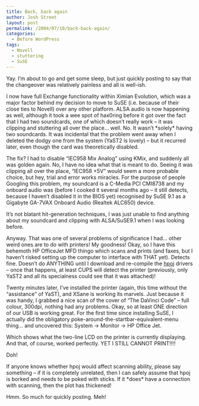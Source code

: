 ```yaml
---
title: Back, back again
author: Josh Street
layout: post
permalink: /2004/07/10/back-back-again/
categories:
  - Before WordPress
tags:
  - Novell
  - stuttering
  - SuSE
---
```

Yay. I&#8217;m about to go and get some sleep, but just quickly posting to say that the changeover was relatively painless and all is well-ish.

I now have full Exchange functionality within Ximian Evolution, which was a major factor behind my decision to move to SuSE (i.e. because of their close ties to Novell) over any other platform. ALSA audio is now happening as well, although it took a wee spot of hax0ring before it got over the fact that I had two soundcards, one of which doesn&#8217;t really work &#8211; it was clipping and stuttering all over the place&#8230; well. No. It wasn&#8217;t \*solely\* having two soundcards. It was incidental that the problem went away when I deleted the dodgy one from the system (YaST2 is lovely) &#8211; but it recurred later, even though the card was theoretically disabled.

The fix? I had to disable &#8220;IEC958 Mix Analog&#8221; using KMix, and suddenly all was golden again. No, I have no idea what that is meant to do. Seeing it was clipping all over the place, &#8220;IEC958 +5V&#8221; would seem a more probable choice, but hey, trial and error works miracles. For the purpose of people Googling this problem, my soundcard is a C-Media PCI CMI8738 and my onboard audio was (before I cooked it several months ago &#8211; it still detects, because I haven&#8217;t disabled it in the BIOS yet) recognised by SuSE 9.1 as a Gigabyte GA-7VAX Onboard Audio (Realtek ALC650) device.

It&#8217;s not blatant hit-generation techniques, I was just unable to find anything about my soundcard and clipping with ALSA/SuSE9.1 when I was looking before.

Anyway. That was one of several problems of significance I had&#8230; other weird ones are to do with printers! My goodness! Okay, so I have this behemoth HP OfficeJet MFD thingo which scans and prints (and faxes, but I haven&#8217;t risked setting up the computer to interface with THAT yet). Detects fine. Doesn&#8217;t do ANYTHING until I download and re-compile the [hpoj][1] drivers &#8211; once that happens, at least CUPS will detect the printer (previously, only YaST2 and all its specialness could see that it was attached)!

Twenty minutes later, I&#8217;ve installed the printer (again, this time without the &#8220;assistance&#8221; of YaST), and XSane is working its marvels. Just because it was handy, I grabbed a nice scan of the cover of &#8220;The DaVinci Code&#8221; &#8211; full colour, 300dpi, nothing had any problems. Okay, so at least ONE direction of our USB is working great. For the first time since installing SuSE, I actually did the obligatory poke-around-the-startbar-equivalent-menu thing&#8230; and uncovered this: System &#8594; Monitor &#8594; HP Office Jet.

Which shows what the two-line LCD on the printer is currently displaying. And that, of course, worked perfectly. YET I STILL CANNOT PRINT!!!!

Doh!

If anyone knows whether hpoj would affect scanning ability, please say something &#8211; if it is completely unrelated, then I can safely assume that hpoj is borked and needs to be poked with sticks. If it \*does\* have a connection with scanning, then the plot has thickened!

Hmm. So much for quickly posting. Meh!

 [1]: http://hpoj.sourceforge.net/
